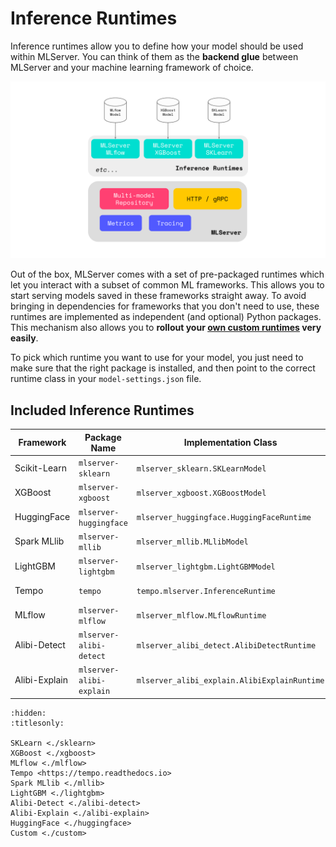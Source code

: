 # Inference Runtimes

Inference runtimes allow you to define how your model should be used within
MLServer.
You can think of them as the **backend glue** between MLServer and your machine
learning framework of choice.

![](../assets/architecture.svg)

Out of the box, MLServer comes with a set of pre-packaged runtimes which let
you interact with a subset of common ML frameworks.
This allows you to start serving models saved in these frameworks straight
away.
To avoid bringing in dependencies for frameworks that you don't need to use,
these runtimes are implemented as independent (and optional) Python packages.
This mechanism also allows you to **rollout your [own custom runtimes](./custom)
very easily**.

To pick which runtime you want to use for your model, you just need to make
sure that the right package is installed, and then point to the correct runtime
class in your `model-settings.json` file.

## Included Inference Runtimes

| Framework     | Package Name             | Implementation Class                         | Example                                                    | Documentation                                                    |
| ------------- | ------------------------ | -------------------------------------------- | ---------------------------------------------------------- | ---------------------------------------------------------------- |
| Scikit-Learn  | `mlserver-sklearn`       | `mlserver_sklearn.SKLearnModel`              | [Scikit-Learn example](../examples/sklearn/README.md)      | [MLServer SKLearn](./sklearn)                                    |
| XGBoost       | `mlserver-xgboost`       | `mlserver_xgboost.XGBoostModel`              | [XGBoost example](../examples/xgboost/README.md)           | [MLServer XGBoost](./xgboost)                                    |
| HuggingFace   | `mlserver-huggingface`   | `mlserver_huggingface.HuggingFaceRuntime`    | [HuggingFace example](../examples/huggingface/README.md)   | [MLServer HuggingFace](./huggingface)                            |
| Spark MLlib   | `mlserver-mllib`         | `mlserver_mllib.MLlibModel`                  | Coming Soon                                                | [MLServer MLlib](./mllib)                                        |
| LightGBM      | `mlserver-lightgbm`      | `mlserver_lightgbm.LightGBMModel`            | [LightGBM example](../examples/lightgbm/README.md)         | [MLServer LightGBM](./lightgbm)                                  |
| Tempo         | `tempo`                  | `tempo.mlserver.InferenceRuntime`            | [Tempo example](../examples/tempo/README.md)               | [`github.com/SeldonIO/tempo`](https://github.com/SeldonIO/tempo) |
| MLflow        | `mlserver-mlflow`        | `mlserver_mlflow.MLflowRuntime`              | [MLflow example](../examples/mlflow/README.md)             | [MLServer MLflow](./mlflow)                                      |
| Alibi-Detect  | `mlserver-alibi-detect`  | `mlserver_alibi_detect.AlibiDetectRuntime`   | [Alibi-detect example](../examples/alibi-detect/README.md) | [MLServer Alibi-Detect](./alibi-detect)                          |
| Alibi-Explain | `mlserver-alibi-explain` | `mlserver_alibi_explain.AlibiExplainRuntime` | Coming Soon                                                | [MLServer Alibi-Explain](./alibi-explain)                        |

```{toctree}
:hidden:
:titlesonly:

SKLearn <./sklearn>
XGBoost <./xgboost>
MLflow <./mlflow>
Tempo <https://tempo.readthedocs.io>
Spark MLlib <./mllib>
LightGBM <./lightgbm>
Alibi-Detect <./alibi-detect>
Alibi-Explain <./alibi-explain>
HuggingFace <./huggingface>
Custom <./custom>
```
